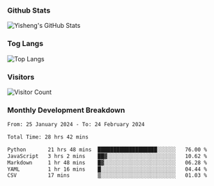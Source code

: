 ### Github Stats
![Yisheng's GitHub Stats](https://github-readme-stats-9qabuvhk1-gongyisheng.vercel.app/api?username=gongyisheng&count_private=true&show_icons=true)
### Tog Langs
![Top Langs](https://github-readme-stats-9qabuvhk1-gongyisheng.vercel.app/api/top-langs/?username=gongyisheng&layout=compact)
### Visitors
![Visitor Count](https://profile-counter.glitch.me/gongyisheng/count.svg)
### Monthly Development Breakdown
<!--START_SECTION:waka-->

```txt
From: 25 January 2024 - To: 24 February 2024

Total Time: 28 hrs 42 mins

Python       21 hrs 48 mins  ███████████████████░░░░░░   76.00 %
JavaScript   3 hrs 2 mins    ██▓░░░░░░░░░░░░░░░░░░░░░░   10.62 %
Markdown     1 hr 48 mins    █▓░░░░░░░░░░░░░░░░░░░░░░░   06.28 %
YAML         1 hr 16 mins    █░░░░░░░░░░░░░░░░░░░░░░░░   04.44 %
CSV          17 mins         ▒░░░░░░░░░░░░░░░░░░░░░░░░   01.03 %
```

<!--END_SECTION:waka-->

